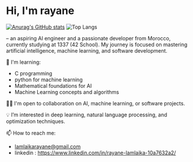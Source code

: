 # Hi, I'm rayane 

[![Anurag's GitHub stats](https://github-readme-stats.vercel.app/api?username=raynlamlaika)](https://github.com/anuraghazra/github-readme-stats)
![Top Langs](https://github-readme-stats.vercel.app/api/top-langs/?username=raynlamlaika&size_weight=0.5&count_weight=0.5)


– an aspiring AI engineer and a passionate developer from Morocco, currently studying at 1337 (42 School). My journey is focused on mastering artificial intelligence, machine learning, and software development.


🌱 I'm learning:
- C programming
- python for machine learning
- Mathematical foundations for AI
- Machine Learning concepts and algorithms

👨‍💻 I'm open to collaboration on AI, machine learning, or software projects.

💡 I’m interested in deep learning, natural language processing, and optimization techniques.

📫 How to reach me:
- lamlaikarayane@gmail.com
- linkedin : https://www.linkedin.com/in/rayane-lamlaika-10a7632a2/
